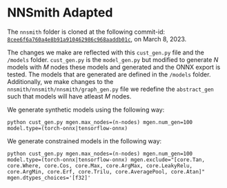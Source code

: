 # NNSmith Adapted
The `nnsmith` folder is cloned at the following commit-id: [`8cee6f6a760a4e8b91a910462986c968aaddb01c`](https://github.com/ise-uiuc/nnsmith/tree/8cee6f6a760a4e8b91a910462986c968aaddb01c), on March 8, 2023.

The changes we make are reflected with this `cust_gen.py` file and the `/models` folder. `cust_gen.py` is the `model_gen.py` but modified to generate *N* models with *M* nodes these models and generated and the ONNX export is tested. 
The models that are generated are defined in the `/models` folder.
Additionally, we make changes to the `nnsmith/nnsmith/nnsmith/graph_gen.py` file we redefine the `abstract_gen` such that models will have atleast *M* nodes. 

We generate synthetic models using the following way:
```
python cust_gen.py mgen.max_nodes=(n-nodes) mgen.num_gen=100 model.type=(torch-onnx|tensorflow-onnx)
```

We generate constrained models in the following way:
```
python cust_gen.py mgen.max_nodes=(n-nodes) mgen.num_gen=100 model.type=(torch-onnx|tensorflow-onnx) mgen.exclude="[core.Tan, core.Where, core.Cos, core.Max, core.ArgMax, core.LeakyRelu, core.ArgMin, core.Erf, core.Trilu, core.AveragePool, core.Atan]" mgen.dtypes_choices='[f32]'
```